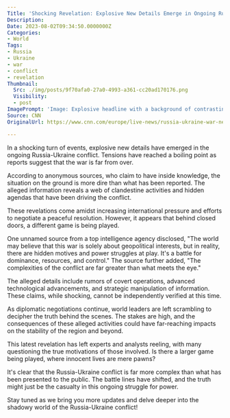 ```yaml
---
Title: 'Shocking Revelation: Explosive New Details Emerge in Ongoing Russia-Ukraine Conflict!'
Description: 
Date: 2023-08-02T09:34:50.0000000Z
Categories:
- World
Tags:
- Russia
- Ukraine
- war
- conflict
- revelation
Thumbnail:
  Src: ./img/posts/9f70afa0-27a0-4993-a361-cc20ad170176.png
  Visibility:
  - post
ImagePrompt: 'Image: Explosive headline with a background of contrasting Russian and Ukrainian flags. Dramatic silhouettes of soldiers in battle gear on opposite sides of the flags, signifying the deepening war.'
Source: CNN
OriginalUrl: https://www.cnn.com/europe/live-news/russia-ukraine-war-news-08-02-23/index.html

---
```

In a shocking turn of events, explosive new details have emerged in the ongoing Russia-Ukraine conflict. Tensions have reached a boiling point as reports suggest that the war is far from over. 

According to anonymous sources, who claim to have inside knowledge, the situation on the ground is more dire than what has been reported. The alleged information reveals a web of clandestine activities and hidden agendas that have been driving the conflict.

These revelations come amidst increasing international pressure and efforts to negotiate a peaceful resolution. However, it appears that behind closed doors, a different game is being played.

One unnamed source from a top intelligence agency disclosed, "The world may believe that this war is solely about geopolitical interests, but in reality, there are hidden motives and power struggles at play. It's a battle for dominance, resources, and control." The source further added, "The complexities of the conflict are far greater than what meets the eye."

The alleged details include rumors of covert operations, advanced technological advancements, and strategic manipulation of information. These claims, while shocking, cannot be independently verified at this time.

As diplomatic negotiations continue, world leaders are left scrambling to decipher the truth behind the scenes. The stakes are high, and the consequences of these alleged activities could have far-reaching impacts on the stability of the region and beyond.

This latest revelation has left experts and analysts reeling, with many questioning the true motivations of those involved. Is there a larger game being played, where innocent lives are mere pawns?

It's clear that the Russia-Ukraine conflict is far more complex than what has been presented to the public. The battle lines have shifted, and the truth might just be the casualty in this ongoing struggle for power.

Stay tuned as we bring you more updates and delve deeper into the shadowy world of the Russia-Ukraine conflict!
